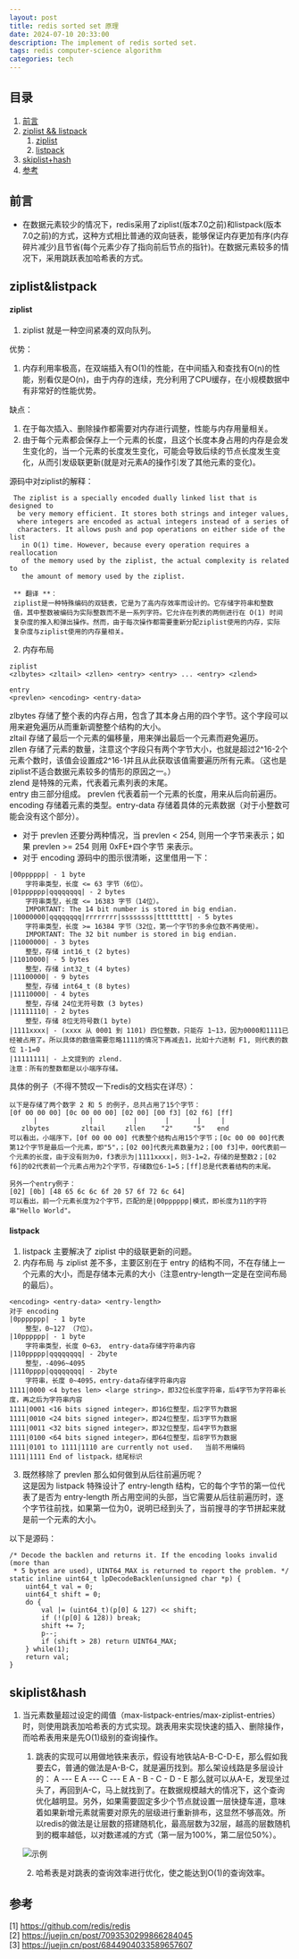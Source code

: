 ```yaml
---
layout: post
title: redis sorted set 原理
date: 2024-07-10 20:33:00
description: The implement of redis sorted set.
tags: redis computer-science algorithm
categories: tech
---
```


## 目录
1. [前言](#前言)
2. [ziplist && listpack](#ziplist&listpack)
    1. [ziplist](#ziplist)
    2. [listpack](#listpack)
3. [skiplist+hash](#skiplist&hash)
4. [参考](#参考)

## 前言
* 在数据元素较少的情况下，redis采用了ziplist(版本7.0之前)和listpack(版本7.0之前)的方式，这种方式相比普通的双向链表，能够保证内存更加有序(内存碎片减少)且节省(每个元素少存了指向前后节点的指针)。在数据元素较多的情况下，采用跳跃表加哈希表的方式。


## ziplist&listpack
#### ziplist
1. ziplist 就是一种空间紧凑的双向队列。  

优势：  
1. 内存利用率极高，在双端插入有O(1)的性能，在中间插入和查找有O(n)的性能，别看仅是O(n)，由于内存的连续，充分利用了CPU缓存，在小规模数据中有非常好的性能优势。 

缺点：
1. 在于每次插入、删除操作都需要对内存进行调整，性能与内存用量相关。
2. 由于每个元素都会保存上一个元素的长度，且这个长度本身占用的内存是会发生变化的，当一个元素的长度发生变化，可能会导致后续的节点长度发生变化，从而引发级联更新(就是对元素A的操作引发了其他元素的变化)。  

源码中对ziplist的解释：  
```
 The ziplist is a specially encoded dually linked list that is designed to
  be very memory efficient. It stores both strings and integer values, 
  where integers are encoded as actual integers instead of a series of 
  characters. It allows push and pop operations on either side of the list
   in O(1) time. However, because every operation requires a reallocation 
   of the memory used by the ziplist, the actual complexity is related to 
   the amount of memory used by the ziplist.

 ** 翻译 **：
 ziplist是一种特殊编码的双链表，它是为了高内存效率而设计的。它存储字符串和整数
 值，其中整数被编码为实际整数而不是一系列字符。它允许在列表的两侧进行在 O(1) 时间
 复杂度的推入和弹出操作。然而，由于每次操作都需要重新分配ziplist使用的内存，实际
 复杂度与ziplist使用的内存量相关。
```

2. 内存布局  

```
ziplist
<zlbytes> <zltail> <zllen> <entry> <entry> ... <entry> <zlend>

entry
<prevlen> <encoding> <entry-data>
``` 

zlbytes 存储了整个表的内存占用，包含了其本身占用的四个字节。这个字段可以用来避免遍历从而重新调整整个结构的大小。  
zltail 存储了最后一个元素的偏移量，用来弹出最后一个元素而避免遍历。  
zllen 存储了元素的数量，注意这个字段只有两个字节大小，也就是超过2^16-2个元素个数时，该值会设置成2^16-1并且从此获取该值需要遍历所有元素。（这也是ziplist不适合数据元素较多的情形的原因之一。）  
zlend 是特殊的元素，代表着元素列表的末尾。  
entry 由三部分组成。 prevlen 代表着前一个元素的长度，用来从后向前遍历。encoding 存储着元素的类型。entry-data 存储着具体的元素数据（对于小整数可能会没有这个部分）。
* 对于 prevlen 还要分两种情况，当 prevlen < 254, 则用一个字节来表示；如果 prevlen >= 254 则用 0xFE+四个字节 来表示。
* 对于 encoding 源码中的图示很清晰，这里借用一下：

```
|00pppppp| - 1 byte
    字符串类型，长度 <= 63 字节（6位）。
|01pppppp|qqqqqqqq| - 2 bytes
    字符串类型，长度 <= 16383 字节（14位）。
    IMPORTANT: The 14 bit number is stored in big endian.
|10000000|qqqqqqqq|rrrrrrrr|ssssssss|tttttttt| - 5 bytes
    字符串类型，长度 >= 16384 字节（32位，第一个字节的多余位数不再使用）。
    IMPORTANT: The 32 bit number is stored in big endian.
|11000000| - 3 bytes
    整型，存储 int16_t (2 bytes)
|11010000| - 5 bytes
    整型，存储 int32_t (4 bytes)
|11100000| - 9 bytes
    整型，存储 int64_t (8 bytes)
|11110000| - 4 bytes
    整型，存储 24位无符号数 (3 bytes)
|11111110| - 2 bytes
    整型，存储 8位无符号数(1 byte)
|1111xxxx| - (xxxx 从 0001 到 1101) 四位整数，只能存 1~13，因为0000和1111已经被占用了。所以具体的数值需要忽略1111的情况下再减去1，比如十六进制 F1, 则代表的数位 1-1=0
|11111111| - 上文提到的 zlend.
注意：所有的整数都是以小端序存储。
```

具体的例子（不得不赞叹一下redis的文档实在详尽）：

```
以下是存储了两个数字 2 和 5 的例子，总共占用了15个字节：
[0f 00 00 00] [0c 00 00 00] [02 00] [00 f3] [02 f6] [ff]
      |             |          |       |       |     |
   zlbytes        zltail     zllen    "2"     "5"   end
可以看出，小端序下，[0f 00 00 00] 代表整个结构占用15个字节；[0c 00 00 00]代表第12个字节是最后一个元素，即"5"，；[02 00]代表元素数量为2；[00 f3]中，00代表前一个元素的长度，由于没有则为0，f3表示为|1111xxxx|，则3-1=2，存储的是整数2；[02 f6]的02代表前一个元素占用为2个字节，存储数位6-1=5；[ff]总是代表着结构的末尾。

另外一个entry例子：
[02] [0b] [48 65 6c 6c 6f 20 57 6f 72 6c 64]
可以看出，前一个元素长度为2个字节，匹配的是|00pppppp|模式，即长度为11的字符串"Hello World"。
```


#### listpack
1. listpack 主要解决了 ziplist 中的级联更新的问题。
2. 内存布局
与 ziplist 差不多，主要区别在于 entry 的结构不同，不在存储上一个元素的大小，而是存储本元素的大小（注意entry-length一定是在空间布局的最后）。

```
<encoding> <entry-data> <entry-length>
对于 encoding
|0ppppppp| - 1 byte
    整型，0~127 （7位）。
|10pppppp| - 1 byte
    字符串类型，长度 0~63， entry-data存储字符串内容
|110ppppp|qqqqqqqq| - 2byte
    整型，-4096~4095
|1110pppp|qqqqqqqq| - 2byte
    字符串，长度 0~4095，entry-data存储字符串内容
1111|0000 <4 bytes len> <large string>，即32位长度字符串，后4字节为字符串长度，再之后为字符串内容
1111|0001 <16 bits signed integer>，即16位整型，后2字节为数据
1111|0010 <24 bits signed integer>，即24位整型，后3字节为数据
1111|0011 <32 bits signed integer>，即32位整型，后4字节为数据
1111|0100 <64 bits signed integer>，即64位整型，后8字节为数据
1111|0101 to 1111|1110 are currently not used.   当前不用编码
1111|1111 End of listpack，结尾标识
```

3. 既然移除了 prevlen 那么如何做到从后往前遍历呢？  
这是因为 listpack 特殊设计了 entry-length 结构，它的每个字节的第一位代表了是否为 entry-length 所占用空间的头部，当它需要从后往前遍历时，逐个字节往前找，如果第一位为0，说明已经到头了，当前搜寻的字节拼起来就是前一个元素的大小。  

以下是源码：
```
/* Decode the backlen and returns it. If the encoding looks invalid (more than
 * 5 bytes are used), UINT64_MAX is returned to report the problem. */
static inline uint64_t lpDecodeBacklen(unsigned char *p) {
    uint64_t val = 0;
    uint64_t shift = 0;
    do {
        val |= (uint64_t)(p[0] & 127) << shift;
        if (!(p[0] & 128)) break;
        shift += 7;
        p--;
        if (shift > 28) return UINT64_MAX;
    } while(1);
    return val;
}
```


## skiplist&hash
1. 当元素数量超过设定的阈值（max-listpack-entries/max-ziplist-entries）时，则使用跳表加哈希表的方式实现。跳表用来实现快速的插入、删除操作，而哈希表用来是先O(1)级别的查询操作。
    1. 跳表的实现可以用做地铁来表示，假设有地铁站A-B-C-D-E，那么假如我要去C，普通的做法是A-B-C，就是遍历找到。那么架设线路是多层设计的：
    A      ---      E
    A  ---  C  ---  E
    A - B - C - D - E
    那么就可以从A-E，发现坐过头了，再回到A-C，马上就找到了。在数据规模越大的情况下，这个查询优化越明显。另外，如果需要固定多少个节点就设置一层快捷车道，意味着如果新增元素就需要对原先的层级进行重新排布，这显然不够高效。所以redis的做法是让层数的搭建随机化，最高层数为32层，越高的层数随机到的概率越低，以对数递减的方式（第一层为100%，第二层位50%）。

    ![示例](https://p2-jj.byteimg.com/tos-cn-i-t2oaga2asx/gold-user-assets/2019/12/28/16f4ce73b1bf06e4~tplv-t2oaga2asx-jj-mark:3024:0:0:0:q75.awebp)

    2. 哈希表是对跳表的查询效率进行优化，使之能达到O(1)的查询效率。

## 参考
[1] https://github.com/redis/redis  
[2] https://juejin.cn/post/7093530299866284045  
[3] https://juejin.cn/post/6844904033589657607  
